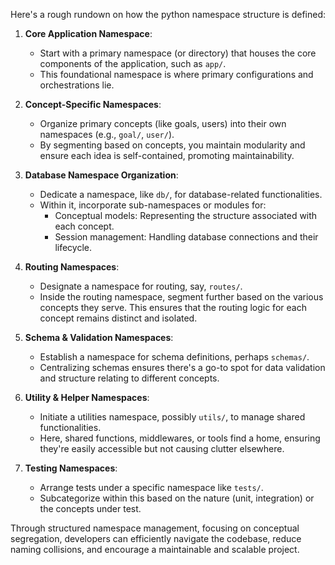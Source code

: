 Here's a rough rundown on how the python namespace structure is defined:

1. **Core Application Namespace**:
   - Start with a primary namespace (or directory) that houses the core components of the application, such as `app/`.
   - This foundational namespace is where primary configurations and orchestrations lie.

2. **Concept-Specific Namespaces**:
   - Organize primary concepts (like goals, users) into their own namespaces (e.g., `goal/`, `user/`).
   - By segmenting based on concepts, you maintain modularity and ensure each idea is self-contained, promoting maintainability.

3. **Database Namespace Organization**:
   - Dedicate a namespace, like `db/`, for database-related functionalities.
   - Within it, incorporate sub-namespaces or modules for:
     - Conceptual models: Representing the structure associated with each concept.
     - Session management: Handling database connections and their lifecycle.

4. **Routing Namespaces**:
   - Designate a namespace for routing, say, `routes/`.
   - Inside the routing namespace, segment further based on the various concepts they serve. This ensures that the routing logic for each concept remains distinct and isolated.

5. **Schema & Validation Namespaces**:
   - Establish a namespace for schema definitions, perhaps `schemas/`.
   - Centralizing schemas ensures there's a go-to spot for data validation and structure relating to different concepts.

6. **Utility & Helper Namespaces**:
   - Initiate a utilities namespace, possibly `utils/`, to manage shared functionalities.
   - Here, shared functions, middlewares, or tools find a home, ensuring they're easily accessible but not causing clutter elsewhere.

7. **Testing Namespaces**:
   - Arrange tests under a specific namespace like `tests/`.
   - Subcategorize within this based on the nature (unit, integration) or the concepts under test.

Through structured namespace management, focusing on conceptual segregation, developers can efficiently navigate the codebase, reduce naming collisions, and encourage a maintainable and scalable project.
